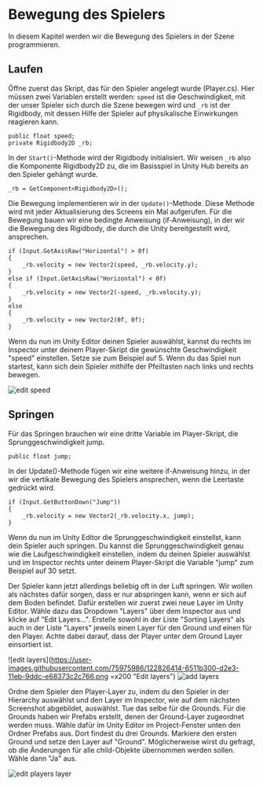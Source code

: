 # Bewegung des Spielers
In diesem Kapitel werden wir die Bewegung des Spielers  in der Szene programmieren. 

## Laufen
Öffne zuerst das Skript, das für den Spieler angelegt wurde (Player.cs). Hier müssen zwei Variablen erstellt werden: `speed` ist die Geschwindigkeit, mit der unser Spieler sich durch die Szene bewegen wird und `_rb` ist der Rigidbody, mit dessen Hilfe der Spieler auf physikalische Einwirkungen reagieren kann. 

```
public float speed;    
private Rigidbody2D _rb;
```

In der `Start()`-Methode wird der Rigidbody initialisiert. Wir weisen `_rb` also die Komponente Rigidbody2D zu, die im Basisspiel in Unity Hub bereits an den Spieler gehängt wurde.

```
_rb = GetComponent<Rigidbody2D>();
```

Die Bewegung implementieren wir in der `Update()`-Methode. Diese Methode wird mit jeder Aktualisierung des Screens ein Mal aufgerufen. 
Für die Bewegung bauen wir eine bedingte Anweisung (if-Anweisung), in der wir die Bewegung des Rigidbody, die durch die Unity bereitgestellt wird, ansprechen.

```
if (Input.GetAxisRaw("Horizontal") > 0f)
{
    _rb.velocity = new Vector2(speed, _rb.velocity.y);
}
else if (Input.GetAxisRaw("Horizontal") < 0f)
{
    _rb.velocity = new Vector2(-speed, _rb.velocity.y);
}
else
{
    _rb.velocity = new Vector2(0f, 0f);
}
```

Wenn du nun im Unity Editor deinen Spieler auswählst, kannst du rechts im Inspector unter deinem Player-Skript die gewünschte Geschwindigkeit "speed" einstellen. Setze sie zum Beispiel auf 5. Wenn du das Spiel nun startest, kann sich dein Spieler mithilfe der Pfeiltasten nach links und rechts bewegen. 

![edit speed](https://user-images.githubusercontent.com/75975986/122826402-5fb46880-d2e3-11eb-83d0-96a0bf2aa350.png "Edit player speed")

## Springen
Für das Springen brauchen wir eine dritte Variable im Player-Skript, die Sprunggeschwindigkeit jump.

```
public float jump;
```

In der Update()-Methode fügen wir eine weitere if-Anweisung hinzu, in der wir die vertikale Bewegung des Spielers ansprechen, wenn die Leertaste gedrückt wird.

```
if (Input.GetButtonDown("Jump"))
{
    _rb.velocity = new Vector2(_rb.velocity.x, jump);
}
```

Wenn du nun im Unity Editor die Sprunggeschwindigkeit einstellst, kann dein Spieler auch springen. Du kannst die Sprunggeschwindigkeit genau wie die Laufgeschwindigkeit einstellen, indem du deinen Spieler auswählst und im Inspector rechts unter deinem Player-Skript die Variable "jump" zum Beispiel auf 30 setzt. 

Der Spieler kann jetzt allerdings beliebig oft in der Luft springen. Wir wollen als nächstes dafür sorgen, dass er nur abspringen kann, wenn er sich auf dem Boden befindet. Dafür erstellen wir zuerst zwei neue Layer im Unity Editor. Wähle dazu das Dropdown "Layers" über dem Inspector aus und klicke auf "Edit Layers...". Erstelle sowohl in der Liste "Sorting Layers" als auch in der Liste "Layers" jeweils einen Layer für den Ground und einen für den Player. Achte dabei darauf, dass der Player unter dem Ground Layer einsortiert ist.

![edit layers](https://user-images.githubusercontent.com/75975986/122826414-6511b300-d2e3-11eb-9ddc-e68373c2c766.png =x200 "Edit layers") ![add layers](https://user-images.githubusercontent.com/75975986/122827711-00efee80-d2e5-11eb-8e23-ec234a2111e9.png "Add layers")

Ordne dem Spieler den Player-Layer zu, indem du den Spieler in der Hierarchy auswählst und den Layer im Inspector, wie auf dem nächsten Screenshot abgebildet, auswählst. Tue das selbe für die Grounds. Für die Grounds haben wir Prefabs erstellt, denen der Ground-Layer zugeordnet werden muss. Wähle dafür im Unity Editor im Project-Fenster unten den Ordner Prefabs aus. Dort findest du drei Grounds. Markiere den ersten Ground und setze den Layer auf "Ground". Möglicherweise wirst du gefragt, ob die Änderungen für alle child-Objekte übernommen werden sollen. Wähle dann "Ja" aus.

![edit players layer](https://user-images.githubusercontent.com/75975986/122829276-182fdb80-d2e7-11eb-8b96-a3fddf0d8c69.png "Edit the players layer")